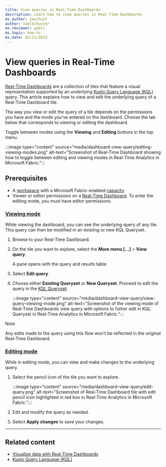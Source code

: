 ```yaml
---
title: View queries in Real-Time Dashboards
description: Learn how to view queries in Real-Time Dashboards
ms.author: yaschust
author: YaelSchuster
ms.reviewer: gabil
ms.topic: how-to
ms.date: 02/21/2023
---
```

# View queries in Real-Time Dashboards

[Real-Time Dashboards](dashboard-real-time.md) are a collection of tiles that feature a visual representation supported by an underlying [Kusto Query Language (KQL)](/azure/data-explorer/kusto/query/index?context=/fabric/context/context-rta&pivots=fabric) query. This article explains how to view and edit the underlying query of a Real-Time Dashboard tile.

The way you view or edit the query of a tile depends on the permissions you have and the mode you've entered on the dashboard. Choose the tab below that corresponds to viewing or editing the dashboard.

Toggle between modes using the **Viewing** and **Editing** buttons in the top menu.

:::image type="content" source="media/dashboard-view-query/editing-viewing-modes.png" alt-text="Screenshot of Real-Time Dashboard showing how to toggle between editing and viewing modes in Real-Time Analytics in Microsoft Fabric.":::

## Prerequisites

* A [workspace](../get-started/create-workspaces.md) with a Microsoft Fabric-enabled [capacity](../enterprise/licenses.md#capacity)
* Viewer or editor permissions on a [Real-Time Dashboard](dashboard-real-time.md). To enter the editing mode, you must have editor permissions.

### [Viewing mode](#tab/viewing)

While viewing the dashboard, you can see the underlying query of any tile. This query can then be modified in an existing or new KQL Queryset.

1. Browse to your Real-Time Dashboard.
1. On the tile you want to explore, select the **More menu [...]** > **View query**.
    
    A pane opens with the query and results table.

1. Select **Edit query**.
1. Choose either **Existing Queryset** or **New Queryset**. Proceed to edit the query in the [KQL Queryset](kusto-query-set.md).

    :::image type="content" source="media/dashboard-view-query/view-query-viewing-mode.png" alt-text="Screenshot of the viewing mode of Real-Time Dashboards view query with options to futher edit in KQL Queryset in Real-Time Analytics in Microsoft Fabric.":::

> [!NOTE]
> Any edits made to the query using this flow won't be reflected in the original Real-Time Dashboard.

### [Editing mode](#tab/editing)

While in editing mode, you can view and make changes to the underlying query.

1. Select the pencil icon of the tile you want to explore.

    :::image type="content" source="media/dashboard-view-query/edit-query.png" alt-text="Screenshot of Real-Time Dashboard tile with edit pencil icon highlighted in red box in Real-Time Analytics in Microsoft Fabric.":::

1. Edit and modify the query as needed.
1. Select **Apply changes** to save your changes.

---

## Related content

* [Visualize data with Real-Time Dashboards](dashboard-real-time.md)
* [Kusto Query Language (KQL)](/azure/data-explorer/kusto/query/index?context=/fabric/context/context-rta&pivots=fabric)